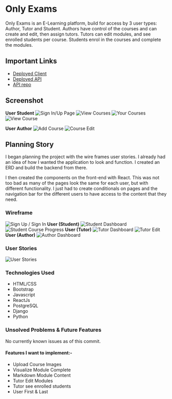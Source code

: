 # Only Exams

Only Exams is an E-Learning platform, build for access by 3 user types: Author, Tutor and Student. 
Authors have control of the courses and can create and edit, then assign tutors.
Tutors can edit modules, and see enrolled students per course.
Students enrol in the courses and complete the modules.

## Important Links

- [Deployed Client](https://award59.github.io/Only-Exams-Client/)
- [Deployed API](https://capstone-proj-api.herokuapp.com/)
- [API repo](https://github.com/AWard59/Only-Exams-API)

## Screenshot

**User Student**
![Sign In/Up Page](https://i.imgur.com/Z9bBlEM.png)
![View Courses](https://i.imgur.com/Iv044QO.png)
![Your Courses](https://i.imgur.com/42zuNca.png)
![View Course](https://i.imgur.com/la6kanf.png)

**User Author**
![Add Course](https://i.imgur.com/VjMT25W.png)
![Course Edit](https://i.imgur.com/YvzetRb.png)


## Planning Story

I began planning the project with the wire frames user stories. I already had an idea of how I wanted the application to look and function. I created an ERD and build the backend from there.

I then created the components on the front-end with React. This was not too bad as many of the pages look the same for each user, but with different functionality. I just had to create conditionals on pages and the navigation bar for the different users to have access to the content that they need.

### Wireframe

![Sign Up / Sign In](https://i.imgur.com/Z0KZ5Om.png)
**User (Student)**
![Student Dashboard](https://i.imgur.com/0mixB7c.png)
![Student Course Progress](https://i.imgur.com/oKTGgYZ.png)
**User (Tutor)**
![Tutor Dashboard](https://i.imgur.com/8eX7bsm.png)
![Tutor Edit](https://i.imgur.com/ZngdyVq.png)
**User (Author)**
![Author Dashboard](https://i.imgur.com/ugNj8SB.png)

### User Stories

![User Stories](https://i.imgur.com/tLikdbE.png)

### Technologies Used

- HTML/CSS
- Bootstrap
- Javascript
- ReactJs
- PostgreSQL
- Django
- Python

### Unsolved Problems & Future Features

No currently known issues as of this commit.

#### Features I want to implement:-

- Upload Course Images
- Visualize Module Complete
- Markdown Module Content
- Tutor Edit Modules
- Tutor see enrolled students
- User First & Last
